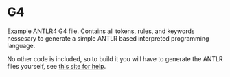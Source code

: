 # G4

Example ANTLR4 G4 file. Contains all tokens, rules, and keywords nessesary to generate a simple ANTLR based interpreted programming language.

No other code is included, so to build it you will have to generate the ANTLR files yourself, see [this site for help](https://www.antlr.org).
